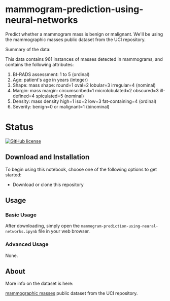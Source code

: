 # mammogram-prediction-using-neural-networks

Predict whether a mammogram mass is benign or malignant. We'll be using the mammographic masses public dataset from the UCI repository.

Summary of the data:

This data contains 961 instances of masses detected in mammograms, and contains the following attributes:

   1. BI-RADS assessment: 1 to 5 (ordinal)  
   2. Age: patient's age in years (integer)
   3. Shape: mass shape: round=1 oval=2 lobular=3 irregular=4 (nominal)
   4. Margin: mass margin: circumscribed=1 microlobulated=2 obscured=3 ill-defined=4 spiculated=5 (nominal)
   5. Density: mass density high=1 iso=2 low=3 fat-containing=4 (ordinal)
   6. Severity: benign=0 or malignant=1 (binominal)
   
# Status

[![GitHub license](https://img.shields.io/badge/license-MIT-blue.svg)](https://raw.githubusercontent.com/BlackrockDigital/startbootstrap-blog-post/master/LICENSE)

## Download and Installation

To begin using this notebook, choose one of the following options to get started:

* Download or clone this repository

## Usage

### Basic Usage

After downloading, simply open the `mammogram-prediction-using-neural-networks.ipynb` file in your web browser.

### Advanced Usage

None.


## About

More info on the dataset is here:

[mammographic masses](https://archive.ics.uci.edu/ml/datasets/Mammographic+Mass) public dataset from the UCI repository. 





